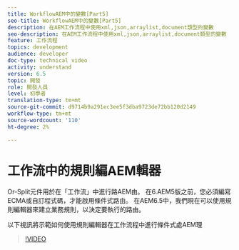 ```yaml
---
title: WorkflowAEM中的變數[Part5]
seo-title: WorkflowAEM中的變數[Part5]
description: 在AEM工作流程中使用xml,json,arraylist,document類型的變數
seo-description: 在AEM工作流程中使用xml,json,arraylist,document類型的變數
feature: 工作流程
topics: development
audience: developer
doc-type: technical video
activity: understand
version: 6.5
topic: 開發
role: 開發人員
level: 初學者
translation-type: tm+mt
source-git-commit: d9714b9a291ec3ee5f3dba9723de72bb120d2149
workflow-type: tm+mt
source-wordcount: '110'
ht-degree: 2%

---
```



# 工作流中的規則編AEM輯器

Or-Split元件用於在「工作流」中進行路AEM由。 在6.AEM5版之前，您必須編寫ECMA或自訂程式碼，才能啟用條件式路由。 在AEM6.5中，我們現在可以使用規則編輯器來建立業務規則，以決定要執行的路由。

以下視訊將示範如何使用規則編輯器在工作流程中進行條件式處AEM理

>[!VIDEO](https://video.tv.adobe.com/v/26362/quality=9)
